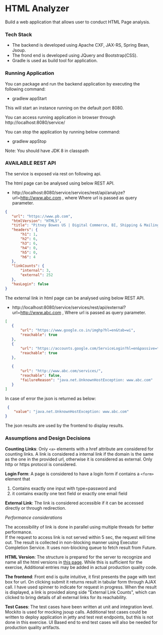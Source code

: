 # HTML Analyzer

Build a web application that allows user to conduct HTML Page analysis.

### Tech Stack

* The backend is developed using Apache CXF, JAX-RS, Spring Bean, Jsoup. 
* The frond end is developed using JQuery and Bootstrap(CSS).
* Gradle is used as build tool for application.


### Running Application

You can package and run the backend application by executing the following command:

* gradlew appStart

This will start an instance running on the default port 8080.

You can access running application in browser through http://localhost:8080/service/

You can stop the application by running below command:

* gradlew appStop

Note: You should have JDK 8 in classpath

### AVAILABLE REST API
The service is exposed via rest on following api.

 The html page can be analysed using below REST API. 
* http://localhost:8080/service/services/rest/api/analyze?url=http://www.abc.com , where Where url is passed as query parameter.

 ```json
{
    "url": "https://www.pb.com",
    "htmlVersion": "HTML5",
    "title": "Pitney Bowes US | Digital Commerce, BI, Shipping & Mailing",
    "headers": {
        "h1": 1,
        "h2": 6,
        "h3": 6,
        "h4": 0,
        "h5": 0,
        "h6": 4
    },
    "linkCounts": {
        "internal": 3,
        "external": 252
    },
    "hasLogin": false
}
```
The external link in html page can be analysed using below REST API.

* http://localhost:8080/service/services/rest/api/external?url=http://www.abc.com , Where url is passed as query parameter.

 ```json
[
    {
        "url": "https://www.google.co.in/imghp?hl=en&tab=wi",
        "reachable": true
    },
    {
        "url": "https://accounts.google.com/ServiceLogin?hl=en&passive=true&continue=https://www.google.com/",
        "reachable": true
    }, 
   
    {
        "url": "http://www.abc.com/services/",
        "reachable": false,
        "failureReason": "java.net.UnknownHostException: www.abc.com"
    }
]
```
 
 In case of error the json is returned as below:
 
 ```json
  {
     "value": "java.net.UnknownHostException: www.abc.com"
 }
```

The json results are used by the frontend to display results.


 
 ### Assumptions and Design Decisions
 
**Counting Links**: Only `<a>` elements with a href attribute are considered for counting links. 
 A link is considered a internal link if the domain is the same as the one in the provided url, 
 otherwise it is considered as external. Only http or https protocol is considered.
 
 
**Login Form**: A page is considered to have a login form if contains a `<form>` element that
1. Contains exactly one input with type=password and 
2. it contains exactly one text field or exactly one email field


**External Link**: The link is considered accessible if it can be accessed directly or through redirection.

*Performance considerations* 

The accessibility of link is done in parallel using multiple threads for better performance.   
If the request to access link is not served within 5 sec, the request will time out.
The result is collected in non-blocking manner using Executor Completion Service. It uses non-blocking queue to fetch result from Future.


**HTML Version**: The structure is prepared for the server to recognize and name all the html versions in [this page](https://www.w3.org/QA/2002/04/valid-dtd-list.html).
While this is sufficient for the exercise, Additional entries may be added in actual production quality code.


**The frontend**: Front end is quite intuitive, it first presents the page with text box for url. On clicking submit it returns result in tabular form through AJAX call.
I have used spinner to indicate for request in progress. 
When the result is displayed, a link is provided along side "External Link Counts", which can clicked to bring details of all external links for its reachability.


**Test Cases**: The test cases have been written at unit and integration level. Mockito is used for mocking jsoup calls.
Additional test cases could be written to deploy application in jetty and test rest endpoints, but this is not done in this exercise.
UI Based end to end test cases will also be needed for production quality artifacts.